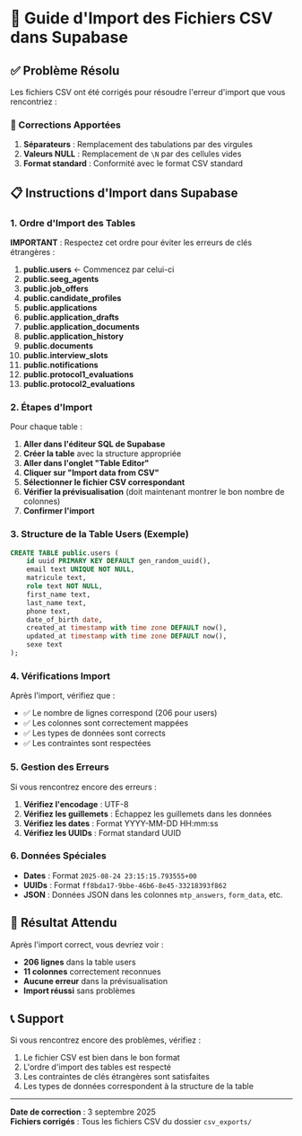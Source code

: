 # 🚀 Guide d'Import des Fichiers CSV dans Supabase

## ✅ Problème Résolu

Les fichiers CSV ont été corrigés pour résoudre l'erreur d'import que vous rencontriez :

### 🔧 Corrections Apportées

1. **Séparateurs** : Remplacement des tabulations par des virgules
2. **Valeurs NULL** : Remplacement de `\N` par des cellules vides
3. **Format standard** : Conformité avec le format CSV standard

## 📋 Instructions d'Import dans Supabase

### 1. Ordre d'Import des Tables

**IMPORTANT** : Respectez cet ordre pour éviter les erreurs de clés étrangères :

1. **public.users** ← Commencez par celui-ci
2. **public.seeg_agents**
3. **public.job_offers**
4. **public.candidate_profiles**
5. **public.applications**
6. **public.application_drafts**
7. **public.application_documents**
8. **public.application_history**
9. **public.documents**
10. **public.interview_slots**
11. **public.notifications**
12. **public.protocol1_evaluations**
13. **public.protocol2_evaluations**

### 2. Étapes d'Import

Pour chaque table :

1. **Aller dans l'éditeur SQL de Supabase**
2. **Créer la table** avec la structure appropriée
3. **Aller dans l'onglet "Table Editor"**
4. **Cliquer sur "Import data from CSV"**
5. **Sélectionner le fichier CSV correspondant**
6. **Vérifier la prévisualisation** (doit maintenant montrer le bon nombre de colonnes)
7. **Confirmer l'import**

### 3. Structure de la Table Users (Exemple)

```sql
CREATE TABLE public.users (
    id uuid PRIMARY KEY DEFAULT gen_random_uuid(),
    email text UNIQUE NOT NULL,
    matricule text,
    role text NOT NULL,
    first_name text,
    last_name text,
    phone text,
    date_of_birth date,
    created_at timestamp with time zone DEFAULT now(),
    updated_at timestamp with time zone DEFAULT now(),
    sexe text
);
```

### 4. Vérifications Import

Après l'import, vérifiez que :

- ✅ Le nombre de lignes correspond (206 pour users)
- ✅ Les colonnes sont correctement mappées
- ✅ Les types de données sont corrects
- ✅ Les contraintes sont respectées

### 5. Gestion des Erreurs

Si vous rencontrez encore des erreurs :

1. **Vérifiez l'encodage** : UTF-8
2. **Vérifiez les guillemets** : Échappez les guillemets dans les données
3. **Vérifiez les dates** : Format YYYY-MM-DD HH:mm:ss
4. **Vérifiez les UUIDs** : Format standard UUID

### 6. Données Spéciales

- **Dates** : Format `2025-08-24 23:15:15.793555+00`
- **UUIDs** : Format `ff8bda17-9bbe-46b6-8e45-33218393f862`
- **JSON** : Données JSON dans les colonnes `mtp_answers`, `form_data`, etc.

## 🎯 Résultat Attendu

Après l'import correct, vous devriez voir :

- **206 lignes** dans la table users
- **11 colonnes** correctement reconnues
- **Aucune erreur** dans la prévisualisation
- **Import réussi** sans problèmes

## 📞 Support

Si vous rencontrez encore des problèmes, vérifiez :

1. Le fichier CSV est bien dans le bon format
2. L'ordre d'import des tables est respecté
3. Les contraintes de clés étrangères sont satisfaites
4. Les types de données correspondent à la structure de la table

---

**Date de correction** : 3 septembre 2025  
**Fichiers corrigés** : Tous les fichiers CSV du dossier `csv_exports/`
